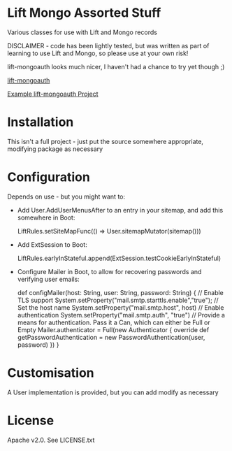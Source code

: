 # Lift Mongo Assorted Stuff

Various classes for use with Lift and Mongo records

DISCLAIMER - code has been lightly tested, but was written as part of learning to use Lift and Mongo, so please use at your own risk!

lift-mongoauth looks much nicer, I haven't had a chance to try yet though ;)

[lift-mongoauth](https://github.com/eltimn/lift-mongoauth)

[Example lift-mongoauth Project](https://github.com/eltimn/lift-mongo.g8)

# Installation

This isn't a full project - just put the source somewhere appropriate, modifying package as necessary

# Configuration

Depends on use - but you might want to:

 * Add User.AddUserMenusAfter to an entry in your sitemap, and add this somewhere in Boot:
 
	LiftRules.setSiteMapFunc(() => User.sitemapMutator(sitemap()))

 * Add ExtSession to Boot:
 
	LiftRules.earlyInStateful.append(ExtSession.testCookieEarlyInStateful)

 * Configure Mailer in Boot, to allow for recovering passwords and verifying user emails:
 
	  def configMailer(host: String, user: String, password: String) {
	    // Enable TLS support
	    System.setProperty("mail.smtp.starttls.enable","true");
	    // Set the host name
	    System.setProperty("mail.smtp.host", host) // Enable authentication
	    System.setProperty("mail.smtp.auth", "true") // Provide a means for authentication. Pass it a Can, which can either be Full or Empty
	    Mailer.authenticator = Full(new Authenticator {
	      override def getPasswordAuthentication = new PasswordAuthentication(user, password)
	    })
	  }

# Customisation

A User implementation is provided, but you can add modify as necessary

# License

Apache v2.0. See LICENSE.txt
